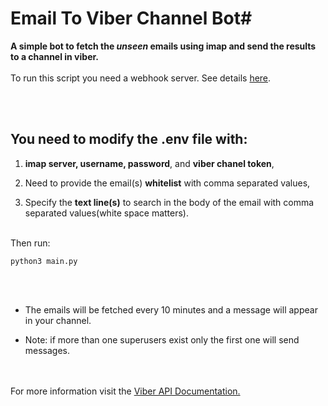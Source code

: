 # Email To Viber Channel Bot#

**A simple bot to fetch the *unseen* emails using imap and send the results to a channel in viber.**
<br/><br/>
To run this script you need a webhook server. See details [here](https://developers.viber.com/docs/tools/channels-post-api/#setting-a-webhook).

<br/><br/>
## You need to modify the **.env** file with: ##

1. **imap server, username, password**, and **viber chanel token**,

2. Need to provide the email(s) **whitelist** with comma separated values,

3. Specify the **text line(s)** to search in the body of the email with comma separated values(white space matters).
<br/><br/>

Then run:
    
    python3 main.py

<br/><br/>
* The emails will be fetched every 10 minutes and a message will appear in your channel.

* Note: if more than one superusers exist only the first one will send messages.


<br/><br/>
For more information visit the [Viber API Documentation.](https://developers.viber.com/docs/tools/channels-post-api/)

